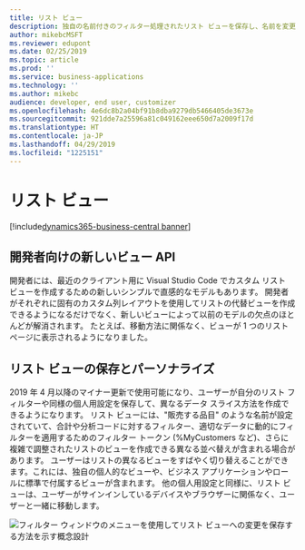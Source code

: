 ```yaml
---
title: リスト ビュー
description: 独自の名前付きのフィルター処理されたリスト ビューを保存し、名前を変更し、削除し、他のユーザーと共有します。
author: mikebcMSFT
ms.reviewer: edupont
ms.date: 02/25/2019
ms.topic: article
ms.prod: ''
ms.service: business-applications
ms.technology: ''
ms.author: mikebc
audience: developer, end user, customizer
ms.openlocfilehash: 4e6dc8b2a04bf91b8dba9279db5466405de3673e
ms.sourcegitcommit: 921dde7a25596a81c049162eee650d7a2009f17d
ms.translationtype: HT
ms.contentlocale: ja-JP
ms.lasthandoff: 04/29/2019
ms.locfileid: "1225151"
---
```

# <a name="list-views"></a>リスト ビュー
[!include[dynamics365-business-central banner](../includes/dynamics365-business-central.md)]

## <a name="a-new-view-api-for-developers"></a>開発者向けの新しいビュー API

開発者には、最近のクライアント用に Visual Studio Code でカスタム リスト ビューを作成するための新しいシンプルで直感的なモデルもあります。 開発者がそれぞれに固有のカスタム列レイアウトを使用してリストの代替ビューを作成できるようになるだけでなく、新しいビューによって以前のモデルの欠点のほとんどが解消されます。 たとえば、移動方法に関係なく、ビューが 1 つのリスト ページに表示されるようになりました。

## <a name="saving-and-personalizing-list-views"></a>リスト ビューの保存とパーソナライズ

2019 年 4 月以降のマイナー更新で使用可能になり、ユーザーが自分のリスト フィルターや同様の個人用設定を保存して、異なるデータ スライス方法を作成できるようになります。 リスト ビューには、"販売する品目" のような名前が設定されていて、合計や分析コードに対するフィルター、適切なデータに動的にフィルターを適用するためのフィルター トークン (%MyCustomers など)、さらに複雑で調整されたリストのビューを作成できる異なる並べ替えが含まれる場合があります。 ユーザーはリストの異なるビューをすばやく切り替えることができます。これには、独自の個人的なビューや、ビジネス アプリケーションやロールに標準で付属するビューが含まれます。 他の個人用設定と同様に、リスト ビューは、ユーザーがサインインしているデバイスやブラウザーに関係なく、ユーザーと一緒に移動します。

![フィルター ウィンドウのメニューを使用してリスト ビューへの変更を保存する方法を示す概念設計](media/list-views.png "リスト ビューへの変更の保存に関する概念設計")


<!--
Describe the new feature, and then give an elevator pitch of the business value for it. Include high-value capabilities that light up something exciting for our customers. The feature should be something that a customer needs to plan for...definitely larger than a hotfix or bug fix.

If the feature has been designated as a key feature, complete the entire template. Otherwise, only complete the **Business value**, **Describe the feature**, and **Status** sections.

## Business value (Required)
Describe the top capabilities of the feature and and the business problems it solves.  

**Example**
End-of-day processing is a crucial element of retail operational workflow. This involves aggregation of raw transactions into meaningful business data to ensure that business and accounting rules are conformed to, before posting transactions as official business records. Improving the reliability and performance of this batch process and increasing the visibility of the processing for the administrator improves the user experience. Users can easily monitor the progress of the processing and see exactly what caused a validation failure. As a result, they can quickly resolve the issue and reliably retry the process without contacting Microsoft Support. 

## Describe the feature (Required)
Describe how the feature works and the scenarios the feature enables. Include concrete examples and screenshots. 

**Example**
New capabilities include improved statement posting performance by removing table deadlocks and optimizing batch processing. The introduction of a state model in the posting process aids in rollback and recovery, which eliminates data corruption and the need for manual intervention. Enhanced in-app diagnostics with detailed status, errors, and logs (including details of transactions included in the scope of the statement, transactions resulting in errors, and possible steps to correct issues) allow for easy troubleshooting. 

<<screenshot goes here>>

### Who uses this feature (Required)
Indicate each persona impacted:  end user, admin, customizer, citizen developer, developer, business analyst, IT Pro

**Example**
This feature is intended for retail administrators. It works without any additional setup. 

### License required
List the license(s) a customer must have to use the feature. 

### Setup required (if any beyond standard product setup)

**Example**
This feature must be enabled in System parameters by an administrator. 

### Quick steps (provide if feature is done enough)

**Example**
To get started with model‑driven apps, use designers to:
- Define your site map. Model your app's navigation, pulling in only the subset of information your users need. Take advantage of multiple levels of hierarchy and the ability to reference external resources.
- Add dashboards. Include model‑driven dashboards or embedded Power BI content within your app.
- Include entities and components. Add specific forms, views, dashboards, and charts for targeted entities to craft your user experience.

![Photograph of a man using a Hololens to view augmented reality in Connected Field Service](/articles/Spring18/media/507e34a661a1b831d21ea3dadda9c6cf.jpg "Field Service IoT") 

## Compliance, privacy and security considerations
List any compliance, privacy and security considerations that customers should plan for, including any steps or tools provided to help customers comply with GDPR. 

## Status (Required)

### Development status
Pick one: Generally available, Public preview, In development

Notes: In development features are features that some teams may have previously included on the roadmap site. Anything in Private preview is considered to be In development. 

#### Target timeframe
Enter the release, month, or month or later if dubious. (Release if committed to a release, Month if committed to a month, Month or later if dubious)

### Availability (current availability)

Cloud, On-premises, Government cloud

### Regional availability

List whether this feature is available globally or restricted to specific regions.

## Tell us what you think

Include an alias or link for feedback for the feature.

## We'd like to thank

Link to item from Ideas or User voice. 

-->
